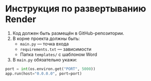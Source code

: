 # Инструкция по развертыванию Render

1. Код должен быть размещён в GitHub-репозитории.
2. В корне проекта должны быть:
   - `main.py` — точка входа
   - `requirements.txt` — зависимости
   - Папка `templates/` с шаблоном Word
3. В `main.py` обязательно укажи:

```python
port = int(os.environ.get("PORT", 5000))
app.run(host="0.0.0.0", port=port)
